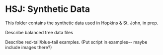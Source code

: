 # HSJ: Synthetic Data #

This folder contains the synthetic data used in Hopkins & St. John, in prep.

Describe balanced tree data files

Describe red-tail/blue-tail examples. (Put script in examples-- maybe include images there?)
